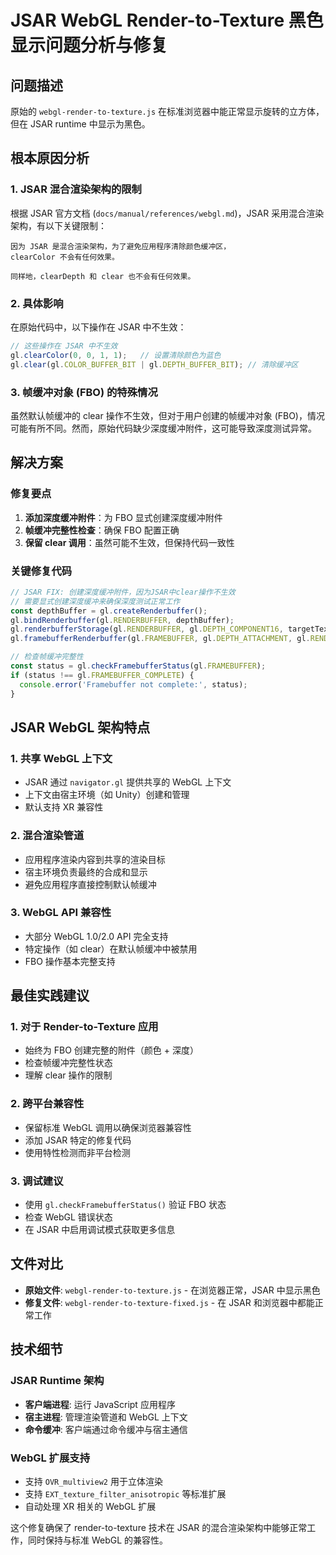 # JSAR WebGL Render-to-Texture 黑色显示问题分析与修复

## 问题描述

原始的 `webgl-render-to-texture.js` 在标准浏览器中能正常显示旋转的立方体，但在 JSAR runtime 中显示为黑色。

## 根本原因分析

### 1. JSAR 混合渲染架构的限制

根据 JSAR 官方文档 (`docs/manual/references/webgl.md`)，JSAR 采用混合渲染架构，有以下关键限制：

```
因为 JSAR 是混合渲染架构，为了避免应用程序清除颜色缓冲区，
clearColor 不会有任何效果。

同样地，clearDepth 和 clear 也不会有任何效果。
```

### 2. 具体影响

在原始代码中，以下操作在 JSAR 中不生效：

```javascript
// 这些操作在 JSAR 中不生效
gl.clearColor(0, 0, 1, 1);   // 设置清除颜色为蓝色
gl.clear(gl.COLOR_BUFFER_BIT | gl.DEPTH_BUFFER_BIT); // 清除缓冲区
```

### 3. 帧缓冲对象 (FBO) 的特殊情况

虽然默认帧缓冲的 clear 操作不生效，但对于用户创建的帧缓冲对象 (FBO)，情况可能有所不同。然而，原始代码缺少深度缓冲附件，这可能导致深度测试异常。

## 解决方案

### 修复要点

1. **添加深度缓冲附件**：为 FBO 显式创建深度缓冲附件
2. **帧缓冲完整性检查**：确保 FBO 配置正确
3. **保留 clear 调用**：虽然可能不生效，但保持代码一致性

### 关键修复代码

```javascript
// JSAR FIX: 创建深度缓冲附件，因为JSAR中clear操作不生效
// 需要显式创建深度缓冲来确保深度测试正常工作
const depthBuffer = gl.createRenderbuffer();
gl.bindRenderbuffer(gl.RENDERBUFFER, depthBuffer);
gl.renderbufferStorage(gl.RENDERBUFFER, gl.DEPTH_COMPONENT16, targetTextureWidth, targetTextureHeight);
gl.framebufferRenderbuffer(gl.FRAMEBUFFER, gl.DEPTH_ATTACHMENT, gl.RENDERBUFFER, depthBuffer);

// 检查帧缓冲完整性
const status = gl.checkFramebufferStatus(gl.FRAMEBUFFER);
if (status !== gl.FRAMEBUFFER_COMPLETE) {
  console.error('Framebuffer not complete:', status);
}
```

## JSAR WebGL 架构特点

### 1. 共享 WebGL 上下文

- JSAR 通过 `navigator.gl` 提供共享的 WebGL 上下文
- 上下文由宿主环境（如 Unity）创建和管理
- 默认支持 XR 兼容性

### 2. 混合渲染管道

- 应用程序渲染内容到共享的渲染目标
- 宿主环境负责最终的合成和显示
- 避免应用程序直接控制默认帧缓冲

### 3. WebGL API 兼容性

- 大部分 WebGL 1.0/2.0 API 完全支持
- 特定操作（如 clear）在默认帧缓冲中被禁用
- FBO 操作基本完整支持

## 最佳实践建议

### 1. 对于 Render-to-Texture 应用

- 始终为 FBO 创建完整的附件（颜色 + 深度）
- 检查帧缓冲完整性状态
- 理解 clear 操作的限制

### 2. 跨平台兼容性

- 保留标准 WebGL 调用以确保浏览器兼容性
- 添加 JSAR 特定的修复代码
- 使用特性检测而非平台检测

### 3. 调试建议

- 使用 `gl.checkFramebufferStatus()` 验证 FBO 状态
- 检查 WebGL 错误状态
- 在 JSAR 中启用调试模式获取更多信息

## 文件对比

- **原始文件**: `webgl-render-to-texture.js` - 在浏览器正常，JSAR 中显示黑色
- **修复文件**: `webgl-render-to-texture-fixed.js` - 在 JSAR 和浏览器中都能正常工作

## 技术细节

### JSAR Runtime 架构

- **客户端进程**: 运行 JavaScript 应用程序
- **宿主进程**: 管理渲染管道和 WebGL 上下文
- **命令缓冲**: 客户端通过命令缓冲与宿主通信

### WebGL 扩展支持

- 支持 `OVR_multiview2` 用于立体渲染
- 支持 `EXT_texture_filter_anisotropic` 等标准扩展
- 自动处理 XR 相关的 WebGL 扩展

这个修复确保了 render-to-texture 技术在 JSAR 的混合渲染架构中能够正常工作，同时保持与标准 WebGL 的兼容性。